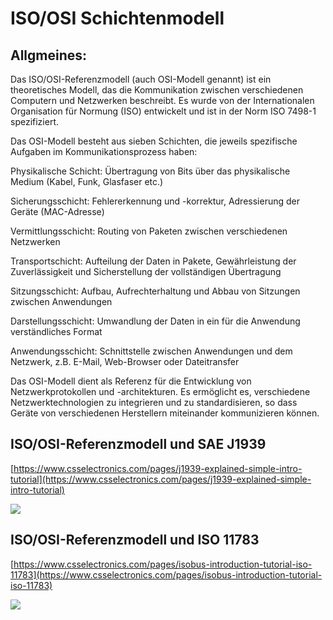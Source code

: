 # ISO/OSI Schichtenmodell

## Allgmeines:

Das ISO/OSI-Referenzmodell (auch OSI-Modell genannt) ist ein theoretisches Modell, das die Kommunikation zwischen verschiedenen Computern und Netzwerken beschreibt. Es wurde von der Internationalen Organisation für Normung (ISO) entwickelt und ist in der Norm ISO 7498-1 spezifiziert.

Das OSI-Modell besteht aus sieben Schichten, die jeweils spezifische Aufgaben im Kommunikationsprozess haben:

Physikalische Schicht: Übertragung von Bits über das physikalische Medium (Kabel, Funk, Glasfaser etc.)

Sicherungsschicht: Fehlererkennung und -korrektur, Adressierung der Geräte (MAC-Adresse)

Vermittlungsschicht: Routing von Paketen zwischen verschiedenen Netzwerken

Transportschicht: Aufteilung der Daten in Pakete, Gewährleistung der Zuverlässigkeit und Sicherstellung der vollständigen Übertragung

Sitzungsschicht: Aufbau, Aufrechterhaltung und Abbau von Sitzungen zwischen Anwendungen

Darstellungsschicht: Umwandlung der Daten in ein für die Anwendung verständliches Format

Anwendungsschicht: Schnittstelle zwischen Anwendungen und dem Netzwerk, z.B. E-Mail, Web-Browser oder Dateitransfer

Das OSI-Modell dient als Referenz für die Entwicklung von Netzwerkprotokollen und -architekturen. Es ermöglicht es, verschiedene Netzwerktechnologien zu integrieren und zu standardisieren, so dass Geräte von verschiedenen Herstellern miteinander kommunizieren können.

## ISO/OSI-Referenzmodell und SAE J1939

[https://www.csselectronics.com/pages/j1939-explained-simple-intro-tutorial](https://www.csselectronics.com/pages/j1939-explained-simple-intro-tutorial)

![](https://cdn.shopify.com/s/files/1/0579/8032/1980/files/j1939-osi-model-7-layer-standards-sae.svg)

## ISO/OSI-Referenzmodell und ISO 11783

[https://www.csselectronics.com/pages/isobus-introduction-tutorial-iso-11783](https://www.csselectronics.com/pages/isobus-introduction-tutorial-iso-11783)

![](https://cdn.shopify.com/s/files/1/0579/8032/1980/files/isobus-osi-model-layer-iso-11783.svg)
